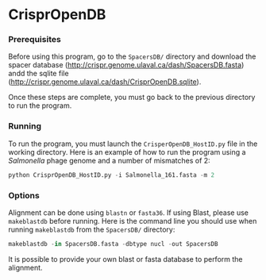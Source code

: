 # CrisprOpenDB

### Prerequisites

Before using this program, go to the `SpacersDB/` directory and download the spacer database (http://crispr.genome.ulaval.ca/dash/SpacersDB.fasta) andd the sqlite file (http://crispr.genome.ulaval.ca/dash/CrisprOpenDB.sqlite). 

Once these steps are complete, you must go back to the previous directory to run the program.

### Running

To run the program, you must launch the `CrisperOpenDB_HostID.py` file in the working directory.
Here is an example of how to run the program using a *Salmonella* phage genome and a number of mismatches of 2:
```python
python CrisprOpenDB_HostID.py -i Salmonella_161.fasta -m 2
```
### Options

Alignment can be done using `blastn` or `fasta36`. If using Blast, please use `makeblastdb` before running. Here is the command line you should use when running `makeblastdb` from the `SpacersDB/` directory:
```python
makeblastdb -in SpacersDB.fasta -dbtype nucl -out SpacersDB
```
It is possible to provide your own blast or fasta database to perform the alignment.
